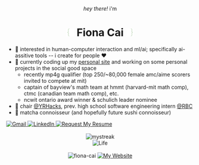 <p align="center"><em>hey there!</em> i'm</p>

<h1 align="center">
  <img src="IMG_8044-removebg-preview.png" width="21"/>
  Fiona Cai
  <img src="IMG_8045-removebg-preview.png" width="21"/>
</h1>

- 🌱 interested in human-computer interaction and ml/ai; specifically ai-assitive tools -- i create for people ♥
- 🌱 currently coding up my [personal site](https://fiona-cai.vercel.app/) and working on some personal projects in the social good space
    - recently mp4g qualifier (top 250/~80,000 female amc/aime scorers invited to compete at mit)
    - captain of bayview's math team at hmmt (harvard-mit math comp), ctmc (canadian team math comp), etc.
    - ncwit ontario award winner & schulich leader nominee
- 🌱 chair [@YRHacks](https://github.com/yrhacks), prev. high school software engineering intern [@RBC](https://www.rbc.com/about-rbc.html)
- 🍵 matcha connoisseur (and hopefully future sushi connoisseur)

<div style="display: flex; justify-content: space-between; width: 100;">
  <div style="display: block">
    <a href="mailto:fiona.cai899@gmail.com">
      <img src="https://img.shields.io/badge/-D14836?style=flat-square&logo=gmail&logoColor=white" alt="Gmail">
    </a>
    <a href="https://www.linkedin.com/in/fiona--cai/">
      <img src="https://img.shields.io/badge/linkedin-%230077B5.svg?style=flat-square&logo=linkedin&logoColor=white" alt="LinkedIn">
    </a>
    <a href="mailto:fiona.cai899@gmail.com?subject=Request%20for%20Resume&body=Dear%20Fiona,%0D%0A%0D%0A[Your%20Message]%0D%0A%0D%0AThank%20you!%0D%0ABest%20regards,%0D%0A[Your%20Name]%0A[Your%20Company]%0D%0A[Your%20Contact%20Information]">
      <img src="https://img.shields.io/badge/request%20my%20resume-56744E.svg?style=flat-square&logo=readme&logoColor=white" alt="Request My Resume">
    </a>
    
  </div>
</div>

<br>

<div style="text-align: center;" align="center">
    <img src="https://nirzak-streak-stats.vercel.app/?user=fiona-cai&theme=ocean-gradient&hide_border=true&background=45%2C56744E%2C222D1F" alt="mystreak">
    <br/>
    <img src="https://img.shields.io/badge/academic_status-getting%20my%20IB%20diploma%20%26%20uni%20decisions-56744E" alt="Life">
  </div>

<br>

<div style="text-align: center;" align="right">
  <img src="https://komarev.com/ghpvc/?username=fiona-cai&label=Profile%20views&color=56744E&style=flat" alt="fiona-cai" />
    <a href="https://fiona-cai.vercel.app/">
  <img src="https://img.shields.io/website-up-down-green-red/http/shields.io" alt="My Website">
    </a>
</div>
